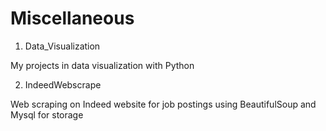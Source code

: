 # Miscellaneous

1. Data_Visualization

My projects in data visualization with Python

2. IndeedWebscrape

Web scraping on Indeed website for job postings using BeautifulSoup and Mysql for storage